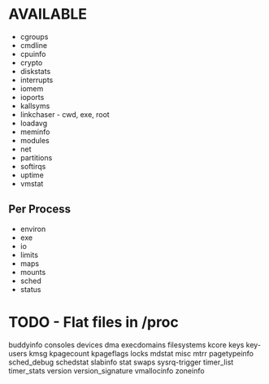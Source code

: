 AVAILABLE
=========
* cgroups
* cmdline
* cpuinfo
* crypto
* diskstats
* interrupts
* iomem
* ioports
* kallsyms
* linkchaser - cwd, exe, root
* loadavg
* meminfo
* modules
* net
* partitions
* softirqs
* uptime
* vmstat

Per Process
-----------
* environ
* exe
* io
* limits
* maps
* mounts
* sched
* status


TODO - Flat files in /proc
====
buddyinfo
consoles
devices
dma
execdomains
filesystems
kcore
keys
key-users
kmsg
kpagecount
kpageflags
locks
mdstat
misc
mtrr
pagetypeinfo
sched_debug
schedstat
slabinfo
stat
swaps
sysrq-trigger
timer_list
timer_stats
version
version_signature
vmallocinfo
zoneinfo
